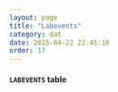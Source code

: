 ```yaml
---
layout: page
title: "Labevents"
category: dat
date: 2015-04-22 22:45:10
order: 17
---
```


#### ```LABEVENTS``` table

